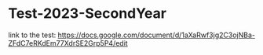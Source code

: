 # Test-2023-SecondYear
link to the test:
https://docs.google.com/document/d/1aXaRwf3jg2C3ojNBa-ZFdC7eRKdEm77XdrSE2Grp5P4/edit
